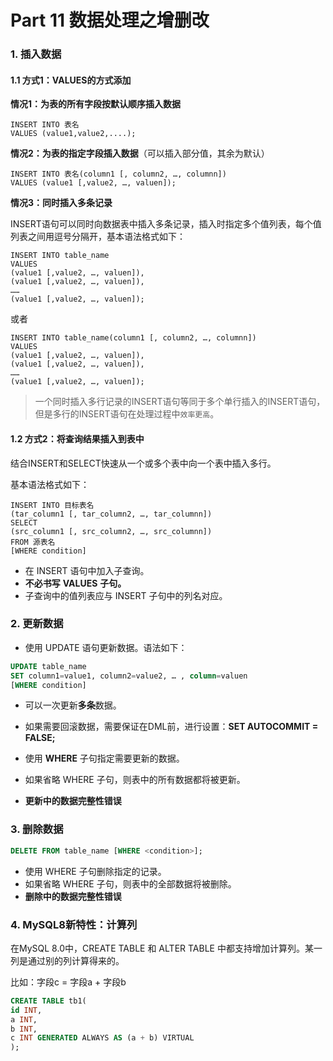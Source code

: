 # Part 11 数据处理之增删改

### 1. 插入数据

####  1.1 方式1：VALUES的方式添加

**情况1：为表的所有字段按默认顺序插入数据**

```
INSERT INTO 表名
VALUES (value1,value2,....);
```

**情况2：为表的指定字段插入数据**（可以插入部分值，其余为默认）

```mysql
INSERT INTO 表名(column1 [, column2, …, columnn]) 
VALUES (value1 [,value2, …, valuen]);
```

**情况3：同时插入多条记录**

INSERT语句可以同时向数据表中插入多条记录，插入时指定多个值列表，每个值列表之间用逗号分隔开，基本语法格式如下：

```mysql
INSERT INTO table_name 
VALUES 
(value1 [,value2, …, valuen]),
(value1 [,value2, …, valuen]),
……
(value1 [,value2, …, valuen]);
```

或者

```mysql
INSERT INTO table_name(column1 [, column2, …, columnn]) 
VALUES 
(value1 [,value2, …, valuen]),
(value1 [,value2, …, valuen]),
……
(value1 [,value2, …, valuen]);
```

> 一个同时插入多行记录的INSERT语句等同于多个单行插入的INSERT语句，但是多行的INSERT语句在处理过程中`效率更高`。



#### 1.2 方式2：将查询结果插入到表中

结合INSERT和SELECT快速从一个或多个表中向一个表中插入多行。

基本语法格式如下：

```mysql
INSERT INTO 目标表名
(tar_column1 [, tar_column2, …, tar_columnn])
SELECT
(src_column1 [, src_column2, …, src_columnn])
FROM 源表名
[WHERE condition]
```

- 在 INSERT 语句中加入子查询。 
- **不必书写** **VALUES** **子句。** 
- 子查询中的值列表应与 INSERT 子句中的列名对应。



### 2. 更新数据

- 使用 UPDATE 语句更新数据。语法如下：

```sql
UPDATE table_name
SET column1=value1, column2=value2, … , column=valuen
[WHERE condition]
```

- 可以一次更新**多条**数据。

- 如果需要回滚数据，需要保证在DML前，进行设置：**SET AUTOCOMMIT = FALSE;**

- 使用 **WHERE** 子句指定需要更新的数据。

- 如果省略 WHERE 子句，则表中的所有数据都将被更新。

- **更新中的数据完整性错误**



### 3. 删除数据

```sql
DELETE FROM table_name [WHERE <condition>];
```

- 使用 WHERE 子句删除指定的记录。
- 如果省略 WHERE 子句，则表中的全部数据将被删除。
- **删除中的数据完整性错误**



### 4. MySQL8新特性：计算列

在MySQL 8.0中，CREATE TABLE 和 ALTER TABLE 中都支持增加计算列。某一列是通过别的列计算得来的。

比如：字段c = 字段a + 字段b

```sql
CREATE TABLE tb1(
id INT,
a INT,
b INT,
c INT GENERATED ALWAYS AS (a + b) VIRTUAL
);
```

